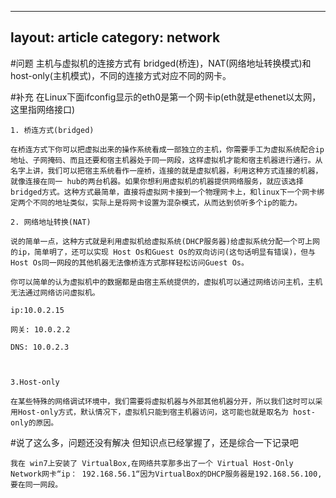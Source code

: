----
layout: article
category: network
---
#问题
主机与虚拟机的连接方式有 bridged(桥连)，NAT(网络地址转换模式)和host-only(主机模式)，不同的连接方式对应不同的网卡。

#补充
	在Linux下面ifconfig显示的eth0是第一个网卡ip(eth就是ethenet以太网，这里指网络接口)

	1. 桥连方式(bridged)

	在桥连方式下你可以把虚拟出来的操作系统看成一部独立的主机，你需要手工为虚拟系统配合ip地址、子网掩码、而且还要和宿主机器处于同一网段，这样虚拟机才能和宿主机器进行通行。从名字上讲，我们可以把宿主系统看作一座桥，连接的就是虚拟机器，利用这种方式连接的机器，就像连接在同一 hub的两台机器。如果你想利用虚拟机的机器提供网络服务，就应该选择 bridged方式。这种方式最简单，直接将虚拟网卡接到一个物理网卡上，和linux下一个网卡绑定两个不同的地址类似，实际上是将网卡设置为混杂模式，从而达到侦听多个ip的能力。

	2. 网络地址转换(NAT)

	说的简单一点，这种方式就是利用虚拟机给虚拟系统(DHCP服务器)给虚拟系统分配一个可上网的ip，简单明了，还可以实现 Host Os和Guest Os的双向访问(这句话明显有错误)，但与Host Os同一网段的其他机器无法像桥连方式那样轻松访问Guest Os。

	你可以简单的认为虚拟机中的数据都是由宿主系统提供的，虚拟机可以通过网络访问主机，主机无法通过网络访问虚拟机。

	ip:10.0.2.15

	网关: 10.0.2.2

	DNS: 10.0.2.3



	3.Host-only

	在某些特殊的网络调试环境中，我们需要将虚拟机器与外部其他机器分开，所以我们这时可以采用Host-only方式，默认情况下，虚拟机只能到宿主机器访问，这可能也就是取名为 host-only的原因。

#说了这么多，问题还没有解决
	但知识点已经掌握了，还是综合一下记录吧

	我在 win7上安装了 VirtualBox,在网络共享那多出了一个 Virtual Host-Only Network网卡“ip： 192.168.56.1“因为VirtualBox的DHCP服务器是192.168.56.100,要在同一网段。
